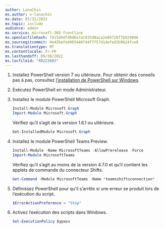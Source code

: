 ```yaml
---
author: LanaChin
ms.author: v-lanachin
ms.date: 03/31/2022
ms.topic: include
audience: admin
ms.service: microsoft-365-frontline
ms.openlocfilehash: 7415d4dfd8d6a7a1935d9aca2e04726f7b929996
ms.sourcegitcommit: 4e42bafee965446f44f7f57d1defed2b9b24fce8
ms.translationtype: MT
ms.contentlocale: fr-FR
ms.lasthandoff: 09/30/2022
ms.locfileid: "68222603"
---
```

1. Installez PowerShell version 7 ou ultérieure. Pour obtenir des conseils pas à pas, consultez [l’installation de PowerShell sur Windows](/powershell/scripting/install/installing-powershell-on-windows).

1. Exécutez PowerShell en mode Administrateur.
1. Installez le module PowerShell Microsoft Graph.

    ```powershell
    Install-Module Microsoft.Graph
    Import-Module Microsoft.Graph
    ```

    Vérifiez qu’il s’agit de la version 1.6.1 ou ultérieure.

    ```powershell
    Get-InstalledModule Microsoft.Graph 
    ```

1. Installez le module PowerShell Teams Preview.

    ```powershell
    Install-Module -Name MicrosoftTeams -AllowPrerelease -Force
    Import-Module MicrosoftTeams 
    ```

    Vérifiez qu’il s’agit au moins de la version 4.7.0 et qu’il contient les applets de commande du connecteur Shifts.

    ```powershell
    Get-Command -Module MicrosoftTeams -Name *teamsshiftsconnection* 
    ```

1. Définissez PowerShell pour qu’il s’arrête si une erreur se produit lors de l’exécution du script.

    ```powershell
    $ErrorActionPreference = "Stop" 
    ```

1. Activez l’exécution des scripts dans Windows.

    ```powershell
    Set-ExecutionPolicy bypass 
    ```